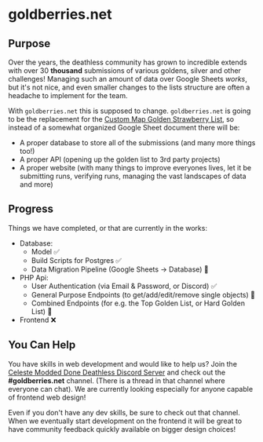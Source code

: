 # goldberries.net

## Purpose

Over the years, the deathless community has grown to incredible extends with over 30 **thousand** submissions of various goldens, silver and other challenges! Managing such an amount of data over Google Sheets _works_, but it's not nice, and even smaller changes to the lists structure are often a headache to implement for the team.

With `goldberries.net` this is supposed to change. `goldberries.net` is going to be the replacement for the [Custom Map Golden Strawberry List](https://docs.google.com/spreadsheets/d/1v0yhceinMGr5alNekOxEkYCxXcYUsbtzMRVMezxbcVY/edit?pli=1#gid=475305335), so instead of a somewhat organized Google Sheet document there will be:

- A proper database to store all of the submissions (and many more things too!)
- A proper API (opening up the golden list to 3rd party projects)
- A proper website (with many things to improve everyones lives, let it be submitting runs, verifying runs, managing the vast landscapes of data and more)

## Progress

Things we have completed, or that are currently in the works:

- Database:
  - Model ✅
  - Build Scripts for Postgres ✅
  - Data Migration Pipeline (Google Sheets -> Database) 🔧
- PHP Api:
  - User Authentication (via Email & Password, or Discord) ✅
  - General Purpose Endpoints (to get/add/edit/remove single objects) 🔧
  - Combined Endpoints (for e.g. the Top Golden List, or Hard Golden List) 🔧
- Frontend ❌

## You Can Help

You have skills in web development and would like to help us? Join the [Celeste Modded Done Deathless Discord Server](https://discord.gg/GeJvmMycaC) and check out the **#goldberries.net** channel. (There is a thread in that channel where everyone can chat). We are currently looking especially for anyone capable of frontend web design!

Even if you don't have any dev skills, be sure to check out that channel. When we eventually start development on the frontend it will be great to have community feedback quickly available on bigger design choices!
